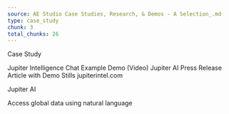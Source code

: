 ```yaml
---
source: AE Studio Case Studies, Research, & Demos - A Selection_.md
type: case_study
chunk: 3
total_chunks: 26
---
```


Case Study

Jupiter Intelligence Chat Example Demo (Video)
Jupiter AI Press Release Article with Demo Stills
jupiterintel.com

Jupiter AI

Access global data using natural language